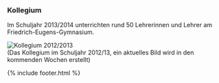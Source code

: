 ---
---

### Kollegium

Im Schuljahr 2013/2014 unterrichten rund 50 Lehrerinnen und Lehrer am Friedrich-Eugens-Gymnasium.

<img class="img-thumbnail" alt="Kollegium 2012/2013" src="{% for Kollegium in site.data.img %}{{ Kollegium.url }}{% endfor %}" /><br />
(Das Kollegium im Schuljahr 2012/13, ein aktuelles Bild wird in den kommenden Wochen erstellt)

{% include footer.html %}
